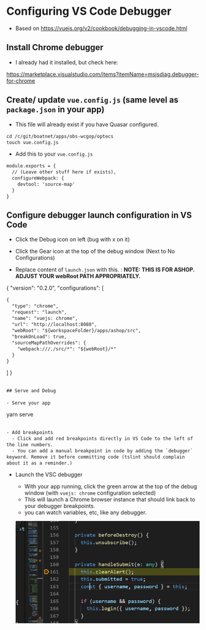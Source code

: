 # Configuring VS Code Debugger

- Based on https://vuejs.org/v2/cookbook/debugging-in-vscode.html

## Install Chrome debugger

- I already had it installed, but check here:

https://marketplace.visualstudio.com/items?itemName=msjsdiag.debugger-for-chrome

## Create/ update `vue.config.js` (same level as `package.json` in your app)

- This file will already exist if you have Quasar configured.

```
cd /c/git/boatnet/apps/obs-wcgop/optecs
touch vue.config.js
```

- Add this to your `vue.config.js`

```
module.exports = {
  // (Leave other stuff here if exists),
  configureWebpack: {
    devtool: 'source-map'
  }
}
```

## Configure debugger launch configuration in VS Code

- Click the Debug icon on left (bug with x on it)

- Click the Gear icon at the top of the debug window (Next to No Configurations)
  
- Replace content of `launch.json` with this. :
  **NOTE: THIS IS FOR ASHOP. ADJUST YOUR webRoot PATH APPROPRIATELY.**

{
  "version": "0.2.0",
  "configurations": [
    
    {
      "type": "chrome",
      "request": "launch",
      "name": "vuejs: chrome",
      "url": "http://localhost:8080",
      "webRoot": "${workspaceFolder}/apps/ashop/src",
      "breakOnLoad": true,
      "sourceMapPathOverrides": {
        "webpack:///./src/*": "${webRoot}/*"
      }
    }
  ]
}

```

## Serve and Debug

- Serve your app

```
yarn serve
```

- Add breakpoints
  - Click and add red breakpoints directly in VS Code to the left of the line numbers.
  - You can add a manual breakpoint in code by adding the `debugger` keyword. Remove it before committing code (tslint should complain about it as a reminder.)
```

- Launch the VSC debugger
  - With your app running, click the green arrow at the top of the debug window (with `vuejs: chrome` configuration selected)
  - This will launch a Chrome browser instance that should link back to your debugger breakpoints.
  - you can watch variables, etc, like any debugger.
  
  ![Debugger In Action](images/debugger.png)
 

